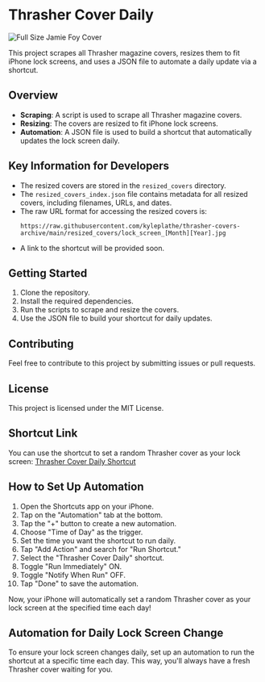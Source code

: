 # Thrasher Cover Daily

![Full Size Jamie Foy Cover](https://www.thrashermagazine.com/images/image/Covers_Archive/25_05_Jamie_Foy_Burnett_Frontside_Half_Cab_Nosegrind_CV1TH0525_1080.jpg)

This project scrapes all Thrasher magazine covers, resizes them to fit iPhone lock screens, and uses a JSON file to automate a daily update via a shortcut.

## Overview

- **Scraping**: A script is used to scrape all Thrasher magazine covers.
- **Resizing**: The covers are resized to fit iPhone lock screens.
- **Automation**: A JSON file is used to build a shortcut that automatically updates the lock screen daily.

## Key Information for Developers

- The resized covers are stored in the `resized_covers` directory.
- The `resized_covers_index.json` file contains metadata for all resized covers, including filenames, URLs, and dates.
- The raw URL format for accessing the resized covers is:
  ```
  https://raw.githubusercontent.com/kyleplathe/thrasher-covers-archive/main/resized_covers/lock_screen_[Month][Year].jpg
  ```
- A link to the shortcut will be provided soon.

## Getting Started

1. Clone the repository.
2. Install the required dependencies.
3. Run the scripts to scrape and resize the covers.
4. Use the JSON file to build your shortcut for daily updates.

## Contributing

Feel free to contribute to this project by submitting issues or pull requests.

## License

This project is licensed under the MIT License.

## Shortcut Link

You can use the shortcut to set a random Thrasher cover as your lock screen: [Thrasher Cover Daily Shortcut](https://www.icloud.com/shortcuts/3082f51868c54982bddab31254876771)

## How to Set Up Automation

1. Open the Shortcuts app on your iPhone.
2. Tap on the "Automation" tab at the bottom.
3. Tap the "+" button to create a new automation.
4. Choose "Time of Day" as the trigger.
5. Set the time you want the shortcut to run daily.
6. Tap "Add Action" and search for "Run Shortcut."
7. Select the "Thrasher Cover Daily" shortcut.
8. Toggle "Run Immediately" ON.
9. Toggle "Notify When Run" OFF.
10. Tap "Done" to save the automation.

Now, your iPhone will automatically set a random Thrasher cover as your lock screen at the specified time each day!

## Automation for Daily Lock Screen Change

To ensure your lock screen changes daily, set up an automation to run the shortcut at a specific time each day. This way, you'll always have a fresh Thrasher cover waiting for you.
